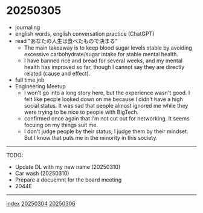 <head><meta name="viewport" content="width=device-width, initial-scale=1.0, user-scalable=yes" /><meta charset="UTF-8"></head>

# 20250305

- journaling
- english words, english conversation practice (ChatGPT)
- read "あなたの人生は食べたもので決まる"
	- The main takeaway is to keep blood sugar levels stable by avoiding excessive carbohydrate/sugar intake for stable mental health.
	- I have banned rice and bread for several weeks, and my mental health has improved so far, though I cannot say they are directly related (cause and effect).
- full time job
- Engineering Meetup
	- I won't go into a long story here, but the experience wasn't good. I felt like people looked down on me because I didn't have a high social status. It was sad that people almost ignored me while they were trying to be nice to people with BigTech.
	- confirmed once again that I'm not cut out for networking. It seems focuing on my things suit me.
	- I don't judge people by their status; I judge them by their mindset. But I know that puts me in the minority in this society.

---

TODO:

- Update DL with my new name (20250310)
- Car wash (20250310)
- Prepare a docuemnt for the board meeting
- 2044E

---

[index](../../index.html)
[20250304](20250304.html)
[20250306](20250306.html)
